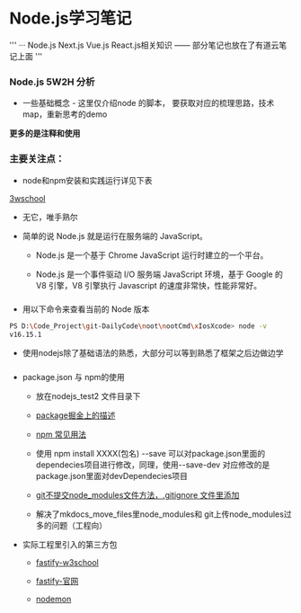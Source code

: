 # Node.js学习笔记

'''
··· Node.js Next.js Vue.js React.js相关知识 —— 部分笔记也放在了有道云笔记上面
'''

### Node.js  5W2H 分析

- 一些基础概念 - 这里仅介绍node 的脚本， 要获取对应的梳理思路，技术map，重新思考的demo

**更多的是注释和使用**


### 主要关注点：

- node和npm安装和实践运行详见下表

[3wschool](https://www.runoob.com/nodejs/nodejs-tutorial.html)

- 无它，唯手熟尔


- 简单的说 Node.js 就是运行在服务端的 JavaScript。

	- Node.js 是一个基于 Chrome JavaScript 运行时建立的一个平台。

	 - Node.js 是一个事件驱动 I/O 服务端 JavaScript 环境，基于 Google 的 V8 引擎，V8 引擎执行 Javascript 的速度非常快，性能非常好。
###

- 用以下命令来查看当前的 Node 版本

```bash
PS D:\Code_Project\git-DailyCode\noot\nootCmd\xIosXcode> node -v
v16.15.1

```

- 使用nodejs除了基础语法的熟悉，大部分可以等到熟悉了框架之后边做边学


### 

- package.json 与 npm的使用

	- 放在nodejs_test2 文件目录下

	- [package掘金上的描述](https://juejin.cn/post/6844903489651343367#%E4%BB%80%E4%B9%88%E6%98%AF-npm)

	- [npm 常见用法](https://blog.csdn.net/weixin_62273462/article/details/121110931)

	- 使用 npm install XXXX(包名) --save 可以对package.json里面的dependecies项目进行修改，同理，使用--save-dev 对应修改的是package.json里面对devDependecies项目

	- [git不提交node_modules文件方法，.gitignore 文件里添加 ](https://blog.csdn.net/m0_61073617/article/details/123926073)

	- 解决了mkdocs_move_files里node_modules和 git上传node_modules过多的问题（工程向）

- 实际工程里引入的第三方包

	- [fastify-w3school](https://www.w3cschool.cn/fastify/fastify-47ju35zi.html)

	- [fastify-官网](https://www.fastify.cn/)

	- [nodemon](https://www.jianshu.com/p/a35dfc72c6e6)

